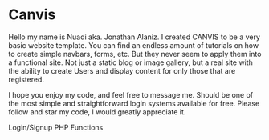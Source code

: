 # Canvis

Hello my name is Nuadi aka. Jonathan Alaniz. I created CANVIS to be a very basic website template.
You can find an endless amount of tutorials on how to create simple navbars, forms, etc. But they
never seem to apply them into a functional site. Not just a static blog or image gallery, but a real site 
with the ability to create Users and display content for only those that are registered. 

I hope you enjoy my code, and feel free to message me. Should be one of the most simple and straightforward
login systems available for free. Please follow and star my code, I would greatly appreciate
it. 

Login/Signup PHP Functions 
